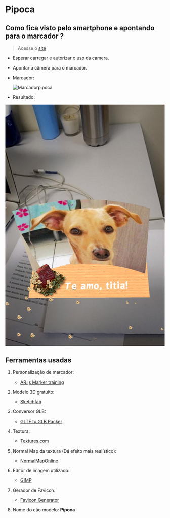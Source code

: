 # Pipoca


## Como fica visto pelo smartphone e apontando para o marcador ?

> Acesse o [site](https://pipoca.surge.sh)

* Esperar carregar e autorizar o uso da camera.

* Apontar a câmera para o marcador.

- Marcador:

    ![Marcadorpipoca](marker/marker.png)

- Resultado:

![Exemplo](assets/example.jpeg)

## Ferramentas usadas

1. Personalização de marcador:

    - [AR.js Marker training](https://jeromeetienne.github.io/AR.js/three.js/examples/marker-training/examples/generator.html)

2. Modelo 3D gratuito:
    - [Sketchfab](https://sketchfab.com/)

3. Conversor GLB:

    - [GLTF to GLB Packer](https://glb-packer.glitch.me/)

4. Textura:
    - [Textures.com](https://www.textures.com/)

5. Normal Map da textura (Dá efeito mais realístico):
    - [NormalMapOnline](https://cpetry.github.io/NormalMap-Online/)

6. Editor de imagem utilizado:
    - [GIMP](https://www.gimp.org/)

7. Gerador de Favicon:
    - [Favicon Generator](https://realfavicongenerator.net/)

8. Nome do cão modelo: **Pipoca**
